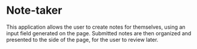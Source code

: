 # Note-taker
This application allows the user to create notes for themselves, using an input field generated on the page. Submitted notes are then organized and presented to the side of the page, for the user to review later.
